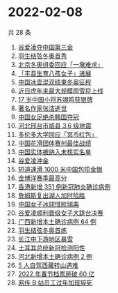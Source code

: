 # 2022-02-08

共 28 条

<!-- BEGIN -->
<!-- 最后更新时间 Tue Feb 08 2022 13:11:53 GMT+0800 (China Standard Time) -->

1. [谷爱凌夺中国第三金](https://www.zhihu.com/search?q=谷爱凌)
1. [羽生结弦冬奥首秀](https://www.zhihu.com/search?q=羽生结弦)
1. [北京冬奥组委回应「一墩难求」](https://www.zhihu.com/search?q=冰墩墩)
1. [「丰县生育八孩女子」进展](https://www.zhihu.com/search?q=丰县)
1. [中国冰壶混双结束冬奥征程](https://www.zhihu.com/search?q=冰壶)
1. [近日虎年来最大规模雨雪将上线](https://www.zhihu.com/search?q=虎年最大规模雨雪将上线)
1. [17 岁中国小将苏翊鸣获银牌](https://www.zhihu.com/search?q=苏翊鸣)
1. [著名作家张洁逝世](https://www.zhihu.com/search?q=张洁)
1. [中国女足绝杀韩国夺冠](https://www.zhihu.com/search?q=中国女足)
1. [河北邢台市威县 3.6 级地震](https://www.zhihu.com/search?q=河北邢台地震)
1. [多伦多大学回应「冥币红包」](https://www.zhihu.com/search?q=多伦多大学回应)
1. [中国花滑团体赛创最佳战绩](https://www.zhihu.com/search?q=花样滑冰)
1. [中国实体被纳入未核实名单](https://www.zhihu.com/search?q=美商务部)
1. [谷爱凌冲金](https://www.zhihu.com/search?q=谷爱凌)
1. [短道速滑 1000 米中国包揽金银](https://www.zhihu.com/search?q=短道速滑男子)
1. [金博洋赛季最高分](https://www.zhihu.com/search?q=金博洋赛季最高分)
1. [香港新增 351 例新冠肺炎确诊病例](https://www.zhihu.com/search?q=香港疫情)
1. [詹姆斯复出湖人加时险胜](https://www.zhihu.com/search?q=湖人)
1. [中国女子冰球惜败瑞典](https://www.zhihu.com/search?q=冰球)
1. [谷爱凌顺利晋级女子大跳台决赛](https://www.zhihu.com/search?q=谷爱凌)
1. [广西新增本土确诊病例 64 例](https://www.zhihu.com/search?q=广西疫情)
1. [羽生结弦冬奥首练](https://www.zhihu.com/search?q=羽生结弦)
1. [长江中下游地区暴雪](https://www.zhihu.com/search?q=长江中下游地区暴雪)
1. [土耳其总统新冠检测阳性](https://www.zhihu.com/search?q=土耳其总统)
1. [河北新增本土确诊病例 2 例](https://www.zhihu.com/search?q=河北疫情)
1. [5 人自驾西藏转山遇难](https://www.zhihu.com/search?q=西藏转山遇难)
1. [2022 年春节档票房破 60 亿](https://www.zhihu.com/search?q=春节档票房)
1. [网传 B 站员工过年加班猝死](https://www.zhihu.com/search?q=B站员工过年加班猝死)

<!-- END -->
